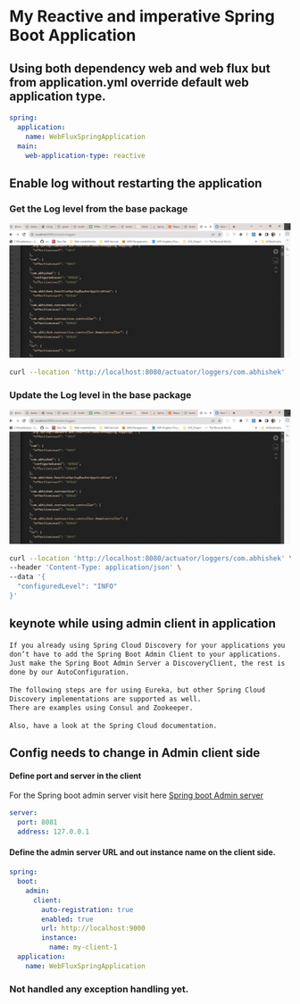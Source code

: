 # My Reactive and imperative Spring Boot Application

## Using both dependency **web and web flux** but from application.yml override default web application type.
```yml
spring:
  application:
    name: WebFluxSpringApplication
  main:
    web-application-type: reactive
```

## Enable log without restarting the application
### Get the Log level from the base package
![Initial log level](Images/Log%20at%20debug%20level.JPG)
```bash
curl --location 'http://localhost:8080/actuator/loggers/com.abhishek'
```


### Update the Log level in the base package
![log at debug level](Images/Log%20at%20debug%20level.JPG)
```bash
curl --location 'http://localhost:8080/actuator/loggers/com.abhishek' \
--header 'Content-Type: application/json' \
--data '{
  "configuredLevel": "INFO"
}'
```


## keynote while using admin client  in application
```text
If you already using Spring Cloud Discovery for your applications you don’t have to add the Spring Boot Admin Client to your applications. 
Just make the Spring Boot Admin Server a DiscoveryClient, the rest is done by our AutoConfiguration.

The following steps are for using Eureka, but other Spring Cloud Discovery implementations are supported as well. 
There are examples using Consul and Zookeeper.

Also, have a look at the Spring Cloud documentation.
```

## Config needs to change in Admin client side
#### Define port and server in the client 
For the Spring boot admin server visit here [Spring boot Admin server](https://github.com/mabhisheksingh/SpringBootAdminServer) 
```yaml
server:
  port: 8081
  address: 127.0.0.1

```
#### Define the admin server URL and out instance name on the client side.
```yaml
spring:
  boot:
    admin:
      client:
        auto-registration: true
        enabled: true
        url: http://localhost:9000
        instance:
          name: my-client-1
  application:
    name: WebFluxSpringApplication
```

### Not handled any exception handling yet.

